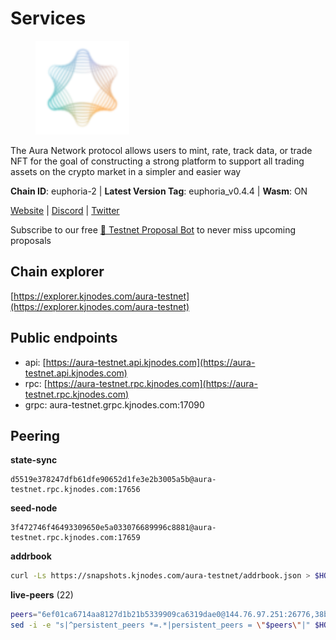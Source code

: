 # Services

<figure><img src="https://raw.githubusercontent.com/kj89/cosmos-images/main/logos/aura.png" width="150" alt=""><figcaption></figcaption></figure>

The Aura Network protocol allows users to mint, rate, track data,  or trade NFT for the goal of constructing a strong platform to  support all trading assets on the crypto market in a simpler and easier way

**Chain ID**: euphoria-2 | **Latest Version Tag**: euphoria_v0.4.4 | **Wasm**: ON

[Website](https://aura.network) | [Discord](https://discord.gg/hpvF5QcWRf) | [Twitter](https://twitter.com/AuraNetworkHQ)



Subscribe to our free [🤖 Testnet Proposal Bot](https://t.me/kjnodes_testnet_proposal_bot) to never miss upcoming proposals


## Chain explorer
[https://explorer.kjnodes.com/aura-testnet](https://explorer.kjnodes.com/aura-testnet)

## Public endpoints

* api: [https://aura-testnet.api.kjnodes.com](https://aura-testnet.api.kjnodes.com)
* rpc: [https://aura-testnet.rpc.kjnodes.com](https://aura-testnet.rpc.kjnodes.com)
* grpc: aura-testnet.grpc.kjnodes.com:17090

## Peering

**state-sync**

```text
d5519e378247dfb61dfe90652d1fe3e2b3005a5b@aura-testnet.rpc.kjnodes.com:17656
```

**seed-node**

```text
3f472746f46493309650e5a033076689996c8881@aura-testnet.rpc.kjnodes.com:17659
```

**addrbook**
```bash
curl -Ls https://snapshots.kjnodes.com/aura-testnet/addrbook.json > $HOME/.aura/config/addrbook.json
```

**live-peers** (22)
```bash
peers="6ef01ca6714aa8127d1b21b5339909ca6319dae0@144.76.97.251:26776,38b49491b5eb8e4edb31e81acbadc42d50047a9e@66.206.2.162:27656,1e9b7325e120a3d511eec20a3199c2218343fcd3@65.108.105.99:28656,d5519e378247dfb61dfe90652d1fe3e2b3005a5b@65.109.68.190:17656,3152129889968fe62faca92c7dd95bae190c92e5@135.181.142.60:15602,5c2a752c9b1952dbed075c56c600c3a79b58c395@195.3.220.57:26966,fdcc8f1ca406213d79947c5f38920a085ed90c0f@144.202.72.17:26676,7812205773ac30f3d47200ac2391c79896c60135@54.254.220.113:26656,9df9e8307e3e671c9bcd1a23f0b73b45f2b8003d@65.109.88.251:35656,241bd90cceab3ca7d5d4bcf79bca22c6255ec94b@135.148.233.0:26656,e3dbeeeb2dea9912610b92a436dfe3cb831a94e4@65.108.195.29:36126,e4d8765b82baf3f69c0dc6e5e0488705fa3ceddd@95.217.144.107:21756,fb3d13cb2e8ad1a1cae7dc1f21c62411007df9f8@85.10.193.246:33656,bfef15bb8b4cbc4fb777aa33e75e6064cc1ba5bf@185.144.99.14:26656,2e1407476ad3566eb11ac92ad1df4782c7ba83dd@18.143.61.108:26656,b9243524f659f2ff56691a4b2919c3060b2bb824@13.214.5.1:26656,855b0ff76f5a80ab7f322e818263835d009de052@46.4.5.45:21756,70ed6a847ee527dd05312c83b5fb8b8b4a50ae2f@73.40.151.121:56656,ab2b8330cd137984de0654561a31f461d8433424@88.99.3.158:21756,b130852645cc3d7925cfccd14d97425a2260e7ec@65.109.82.106:19656,7cad1bcb2ad777dba21840832341f2ce14bae1a5@5.75.174.126:26656,4997256d966f3acfd5c27fee15330192c415eab9@115.73.184.219:26656"
sed -i -e "s|^persistent_peers *=.*|persistent_peers = \"$peers\"|" $HOME/.aura/config/config.toml
```
